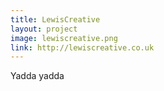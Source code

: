 ```yaml
---
title: LewisCreative
layout: project
image: lewiscreative.png
link: http://lewiscreative.co.uk
---
```


Yadda yadda
